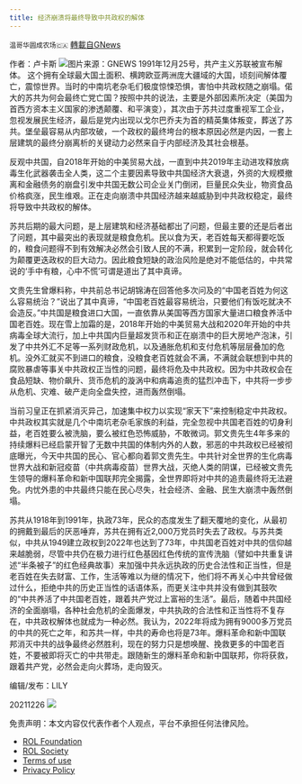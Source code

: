 ```yaml
---
title: 经济崩溃将最终导致中共政权的解体
---
```

`温哥华圆成农场🇨🇦` [轉載自GNews](https://gnews.org/zh-hans/1793527/)

作者：卢卡斯
![](https://assets.gnews.org/wp-content/uploads/2021/12/图片145778.png)图片来源：GNEWS
1991年12月25号，共产主义苏联被宣布解体。 这个拥有全球最大国土面积、横跨欧亚两洲庞大疆域的大国，顷刻间解体覆亡，震惊世界。当时的中南坑老杂毛们极度惊悚恐惧，害怕中共政权随之崩塌。偌大的苏共为何会最终亡党亡国？按照中共的说法，主要是外部因素所决定（美国为首西方资本主义国家的渗透颠覆、和平演变），其次由于苏共过度重视军工企业，忽视发展民生经济，最后是党内出现以戈尔巴乔夫为首的精英集体叛变，葬送了苏共。堡垒最容易从内部攻破，一个政权的最终垮台的根本原因必然是内因，一套上层建筑的最终分崩离析的关键动力必然来自于内部经济及其社会根基。

反观中共国，自2018年开始的中美贸易大战，一直到中共2019年主动进攻释放病毒生化武器袭击全人类，这二个主要因素导致中共国经济大衰退，外资的大规模撤离和金融债务的崩盘引发中共国无数公司企业关门倒闭，巨量民众失业，物资食品价格疯涨，民生维艰。正在走向崩溃中共国经济越来越威胁到中共政权稳定，最终将导致中共政权的解体。

苏共后期的最大问题，是上层建筑和经济基础都出了问题，但最主要的还是后者出了问题，其中最突出的表现就是粮食危机。民以食为天，老百姓每天都得要吃饭的，粮食问题得不到有效解决必然会引致人民的不满，积累到一定阶段，就会转化为颠覆更迭政权的巨大动力。因此粮食短缺的政治风险是绝对不能低估的，中共常说的‘手中有粮，心中不慌’可谓是道出了其中真谛。

文贵先生曾爆料称，中共前总书记胡锦涛在回答他多次问及的“中国老百姓为何这么容易统治？”说出了其中真谛，“中国老百姓最容易统治，只要他们有饭吃就决不会造反。”中共国是粮食进口大国，一直依靠从美国等西方国家大量进口粮食养活中国老百姓。现在雪上加霜的是，2018年开始的中美贸易大战和2020年开始的中共病毒全球大流行，加上中共国内巨量超发货币和正在崩溃中的巨大房地产泡沫，引发了中共外汇不足等一系列财政危机，以及通胀危机和支付危机等层层叠加的危机。没外汇就买不到进口的粮食，没粮食老百姓就会不满，不满就会联想到中共的腐败暴虐等事关中共政权正当性的问题，最终将危及中共政权。因为中共政权会在食品短缺、物价飙升、货币危机的漩涡中和病毒追责的猛烈冲击下，中共将一步步从危机、灾难、破产走向全盘失控，进而轰然倒塌。

当前习皇正在抓紧消灭异己，加速集中权力以实现“家天下”来控制稳定中共政权。中共政权其实就是几个中南坑老杂毛家族的利益，完全忽视中共国老百姓的切身利益，老百姓要么被洗脑，要么被红色恐怖威胁，不敢微词。郭文贵先生4年多来的持续爆料已经启蒙开智了无数中共国的体制内外的人数，邪恶的中共政权已经被彻底曝光，今天中共国的民心、官心都向着郭文贵先生。中共针对全世界的生化病毒世界大战和新冠疫苗（中共病毒疫苗）世界大战，灭绝人类的阴谋，已经被文贵先生领导的爆料革命和新中国联邦完全揭露，全世界即将对中共的追责最终将无法避免。内忧外患的中共最终只能在民心尽失，社会经济、金融、民生大崩溃中轰然倒塌。

苏共从1918年到1991年，执政73年，民众的态度发生了翻天覆地的变化，从最初的拥戴到最后的厌恶唾弃，苏共在拥有近2,000万党员时失去了政权。与苏共类似，中共从1949建立政权到2022年也达到了73年，中共国老百姓对中共的信仰越来越脆弱，尽管中共仍在极力进行红色基因红色传统的宣传洗脑（譬如中共重复讲述“半条被子”的红色经典故事）来加强中共永远执政的历史合法性和正当性，但是老百姓在失去财富、工作，生活等难以为继的情况下，他们将不再关心中共曾经做过什么，拒绝中共的历史正当性的话语体系，而更关注中共并没有做到其鼓吹的“中共养活了中共国老百姓，跟着共产党过上富裕的生活”。最后，随着中共国经济的全面崩塌，各种社会危机的全面爆发，中共执政的合法性和正当性将不复存在，中共政权解体也就成为一种必然。我认为，2022年将成为拥有9000多万党员的中共的死亡之年，和苏共一样，中共的寿命也将是73年。爆料革命和新中国联邦消灭中共的战争最终必然胜利，现在的努力只是想唤醒、挽救更多的中国老百姓，不要被即将灭亡的中共带走。跟随新生的爆料革命和新中国联邦，你将获救，跟着共产党，必然会走向火葬场，走向毁灭。

编辑/发布：LILY

20211226
![](https://assets.gnews.org/wp-content/uploads/2021/11/農場文宣-3.jpg)
 

免责声明：本文内容仅代表作者个人观点，平台不承担任何法律风险。

- [ROL Foundation](https://rolfoundation.org/)
- [ROL Society](https://rolsociety.org/)
- [Terms of use](https://gnews.org/terms-of-use-3/)
- [Privacy Policy](https://gnews.org/privacy-policy/)

